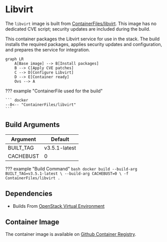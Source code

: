 # Libvirt

The `libvirt` image is built from [ContainerFiles/libvirt](https://github.com/rackerlabs/genestack-images/blob/main/ContainerFiles/libvirt). This image has no dedicated CVE script; security updates are included during the build.

This container packages the Libvirt service for use in the stack. The build installs the required packages, applies security updates and configuration, and prepares the service for integration.

``` mermaid
graph LR
    A[Base image] --> B[Install packages]
    B --> C[Apply CVE patches]
    C --> D[Configure Libvirt]
    D --> E[Container ready]
    Ovs --> A
```

??? example "ContainerFile used for the build"

    ``` docker
    --8<-- "ContainerFiles/libvirt"
    ```

## Build Arguments

| Argument | Default |
| --- | --- |
| BUILT_TAG | v3.5.1-latest |
| CACHEBUST | 0 |

??? example "Build Command"
    ```bash
    docker build
    --build-arg BUILT_TAG=v3.5.1-latest \
    --build-arg CACHEBUST=0 \
    -f ContainerFiles/libvirt .
    ```

## Dependencies

- Builds From [OpenStack Virtual Environment](openstack-venv.md)

## Container Image

The container image is available on [Github Container Registry](https://github.com/rackerlabs/genestack-images/pkgs/container/genestack-images%2Flibvirt).
